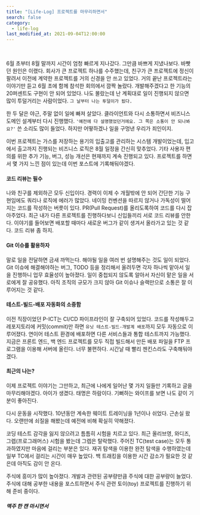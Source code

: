```yaml
---
title: "[Life-Log] 프로젝트를 마무리하면서"
search: false
category:
  - life-log
last_modified_at: 2021-09-04T12:00:00
---
```


<br>

6월 초부터 8월 말까지 시간이 엄청 빠르게 지나갔다. 
그만큼 바쁘게 지냈나보다. 
바빳던 원인은 이랬다. 
회사가 큰 프로젝트 하나를 수주했는데, 친구가 큰 프로젝트에 정신이 팔려서 이전에 계약한 프로젝트를 거의 신경을 안 쓰고 있었다. 
거의 끝난 프로젝트라는 이야기만 듣고 6월 초에 함께 참석한 회의에서 깜짝 놀랐다. 
개발해주겠다고 한 기능의 20퍼센트도 구현이 안 되어 있었다. 
나도 몰랐는데 난 계획대로 일이 진행되지 않으면 많이 투덜거리는 사람이었다. 
`그 날부터 나는 투덜이가 됬다.` 

한 두 달은 야근, 주말 없이 일에 빠져 살았다. 
클라이언트와 다시 소통하면서 비즈니스 도메인 설계부터 다시 진행했다. 
`'예전에 다 설명했었던거에요. 그 쪽은 소통이 안 되나봐요?'` 
쓴 소리도 많이 들었다. 
하지만 어떻하겠나 일을 구멍낸 우리가 죄인이지. 

이번 프로젝트는 가스를 저장하는 용기의 입출고를 관리하는 시스템 개발이었는데, 입고에서 출고까지 진행되는 비즈니스 로직은 8월 일정을 간신히 맞추었다. 
기타 사용자 편의를 위한 추가 기능, 버그, 성능 개선은 현재까지 계속 진행되고 있다. 
프로젝트를 하면서 몇 가지 느낀 점이 있는데 이번 포스트에 기록해둬야겠다.  

#### 코드 리뷰는 필수
나와 친구를 제외하곤 모두 신입이다. 
경력이 이제 수 개월밖에 안 되어 간단한 기능 구현임에도 쿼리나 로직에 에러가 많았다. 
네이밍 컨벤션을 따르지 않거나 가독성이 떨어지는 코드를 작성하는 버릇이 있다. 
PR(Pull Request)를 올리도록하여 코드를 다시 잡아주었다. 
최근 내가 다른 프로젝트를 진행하다보니 신입들끼리 서로 코드 리뷰를 안한다. 
이야기를 들어보면 배포할 때마다 새로운 버그가 같이 생겨서 올라가고 있는 것 같다. 
코드 리뷰 좀 하지.

#### Git 이슈를 활용하자
말로 일을 전달하면 금새 까먹는다. 
해야될 일을 여러 번 설명해주는 것도 일이 되었다. 
Git 이슈에 해결해야하는 버그, TODO 등을 정리해서 올려두면 각자 하나씩 맡아서 일을 진행하니 업무 효율성이 높아졌다. 
일이 중첩되지 않도록 알아서 자신이 맡은 일을 서로에게 잘 공유했다. 
아직 조직의 규모가 크지 않아 Git 이슈나 슬랙만으로 소통은 잘 이루어지는 것 같다.

#### 테스트-빌드-배포 자동화의 소중함
이전 직장이었던 P-ICT는 CI/CD 파이프라인이 잘 구축되어 있었다. 
코드를 작성해두고 레포지토리에 커밋(commit)만 하면 `유닛 테스트-빌드-개발계 배포`까지 모두 자동으로 이루어졌다. 
연이어 테스트 환경에 배포하면 다른 서비스들과 통합 테스트까지 가능했다. 
지금은 프론트 엔드, 백 엔드 프로젝트를 모두 직접 빌드해서 만든 배포 파일을 FTP 프로그램을 이용해 서버에 올린다. 
너무 불편하다. 
시간날 때 빨리 젠킨스라도 구축해둬야겠다.

#### 최근의 나는?
이제 프로젝트 이야기는 그만하고, 최근에 나에게 일어난 몇 가지 일들만 기록하고 글을 마무리해야겠다. 
아이가 생겼다. 
태명은 하람이다. 
기뻐하는 와이프를 보면 나도 같이 기분이 좋아진다. 

다시 운동을 시작했다. 
10년동안 계속한 웨이트 트레이닝을 1년이나 쉬었다. 
근손실 왔다. 
오랜만에 쇠질을 해봤는데 예전에 비해 확실히 약해졌다. 

코딩 테스트 감각을 잃지 않으려고 틈틈히 시험을 치르고 있다. 
최근 올리브영, 와디즈, 그렙(프로그래머스) 시험을 봤는데 그렙은 탈락했다. 
주어진 TC(test case)는 모두 통과하였지만 마음에 걸리는 부분은 있다. 
재귀 탐색을 이용한 완전 탐색을 수행하였는데 일부 TC에서 걸리는 시간이 매우 높았다. 
백 트래킹을 이용한 시간 감소가 필요한 것 같은데 아직도 감이 안 온다. 

주식에 흥미가 많이 높아졌다. 
개발과 관련된 공부량만큼 주식에 대한 공부량이 늘었다. 
주식에 대해 공부한 내용을 포스트하면서 주식 관련 토이(toy) 프로젝트를 진행하기 위해 준비 중이다. 

##### 맥주 한 캔 마시면서